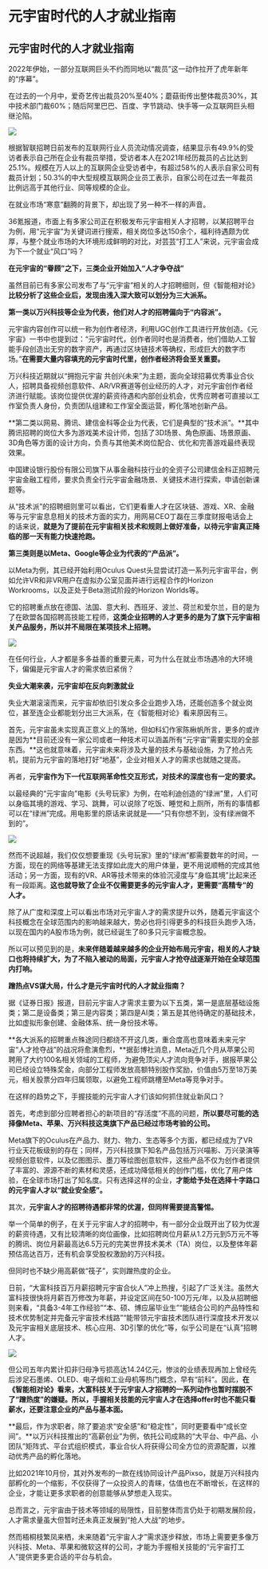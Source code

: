 # 元宇宙时代的人才就业指南


## 元宇宙时代的人才就业指南

2022年伊始，一部分互联网巨头不约而同地以“裁员”这一动作拉开了虎年新年的“序幕”。





在过去的一个月中，爱奇艺传出裁员20%至40%；蘑菇街传出整体裁员30%，其中技术部门裁60%；随后阿里巴巴、百度、字节跳动、快手等一众互联网巨头相继沦陷。



![](7d1b3a9ac4d13575dc790c874ea700e.jpg)



根据智联招聘日前发布的互联网行业人员流动情况调查，结果显示有49.9%的受访者表示自己所在企业有裁员举措，受访者本人在2021年经历裁员的占比达到25.1%。规模在万人以上的互联网企业受访者中，有超过58%的人表示自家公司有裁员计划；50.3%的中大型规模互联网企业员工表示，自家公司在过去一年裁员比例远高于其他行业、同等规模的企业。





在就业市场“寒意”翻腾的背景下，却出现了另一种不一样的声音。





36氪报道，市面上有多家公司正在积极发布元宇宙相关人才招聘，以某招聘平台为例，用“元宇宙”为关键词进行搜索，相关岗位多达150余个，福利待遇颇为优厚，与整个就业市场的大环境形成鲜明的对比，对芸芸“打工人”来说，元宇宙会成为下一个就业“风口”吗？





**在元宇宙的“眷顾”之下，三类企业开始加入“人才争夺战”**





虽然目前已有多家公司发布了与“元宇宙”相关的人才招聘细则，但《智能相对论》**比较分析了这些企业后，发现由浅入深大致可以划分为三大派系。**





**第一类以万兴科技等企业为代表，他们对人才的招聘偏向于“内容派”。**





元宇宙内容创作可以统一称为创作者经济，利用UGC创作工具进行开放创造。《元宇宙》一书中也提到过：“元宇宙时代，创作者同时也是消费者，他们借助人工智能手段创造出无穷的数字资产，再通过区块链技术等确权，形成巨大的数字市场。”**在需要大量内容填充的元宇宙时代里，创作者经济将会至关重要。**





万兴科技近期就以“拥抱元宇宙 共创兴未来”为主题，面向全球招募优秀事业合伙人，招聘具备视频创意软件、AR/VR赛道等创业经历的人才，对元宇宙创作者经济进行赋能。该岗位提供优渥的薪资待遇和内部创业机会，优秀应聘者可直接以工作室负责人身份，负责团队组建和工作室全面运营，孵化落地创新产品。



**第二类以网易、腾讯、建信金科等企业为代表，它们是典型的“技术派”。**其中腾讯招聘的岗位大多为游戏美术设计师，包括了3D场景、角色原画、场景原画、3D角色等方面的设计方向，负责与其他美术岗位配合、优化和完善游戏最终表现效果。





中国建设银行股份有限公司旗下从事金融科技行业的全资子公司建信金科正招聘元宇宙金融工程师，要求负责全行元宇宙金融场景、关键技术进行探索，申请创新课题等。





从“技术派”的招聘细则里可以看出，它们更看重人才在区块链、游戏、XR、金融等与元宇宙息息相关的技术方面的实力，用网易CEO丁磊在三季度财报电话会上的话来说，**就是为了提前在元宇宙相关技术和规则上做好准备，以待元宇宙真正降临的那一天有能力快速抢跑。**





**第三类则是以Meta、Google等企业为代表的“产品派”。**





以Meta为例，其已经开始利用Oculus Quest头显尝试打造一系列元宇宙平台，例如允许VR和非VR用户在虚拟办公室见面并进行远程合作的Horizon Workrooms，以及正处于Beta测试阶段的Horizon Worlds等。





它的招聘重点放在德国、法国、意大利、西班牙、波兰、荷兰和爱尔兰，目的是为了在欧盟各国招聘高技能工程师，**这类企业招聘的人才更多的是为了旗下元宇宙相关产品服务，所以并不局限在某项技术上招聘。**



![](169fede82d7a86fbf4ad413c84b5707.png)





在任何行业，人才都是多多益善的重要元素，可为什么在就业市场遇冷的大环境下，偏偏是元宇宙人才的需求依旧紧俏？





**失业大潮来袭，元宇宙却在反向刺激就业**





失业大潮滚滚而来，元宇宙却依旧引发众多企业跑步入场，还能创造多个就业岗位，甚至连企业都能划分出三大派系，在《智能相对论》看来原因有三。





首先，元宇宙虽未实现真正意义上的落地，但如科幻作家陈楸帆所言，更多的或许是因为**目前还没有一家公司或者一种技术可以涵盖所有“元宇宙”需要实现的全部东西。**这也就意味着，元宇宙未来将涉及大量的技术与基础设施，为了抢占先机，提前为元宇宙的落地打好“地基”，企业对相关人才的需求也就随之提高。





再者，**元宇宙作为下一代互联网革命性交互形式，对技术的深度也有一定的要求。**





以最经典的“元宇宙向”电影《头号玩家》为例，在哈利迪创造的“绿洲”里，人们可以身临其境的游戏、学习、跳舞，可以说除了吃饭、睡觉和上厕所，所有的事情都可以在“绿洲”完成。用电影里的原话来说就是——“只有你想不到，没有绿洲做不到的”。

![](1d1ab064553cba1448d6cf7a080349e.jpg)



然而不说超越，我们仅仅想要重现《头号玩家》里的“绿洲”都需要数年的时间，一方面，现在的网络等基建无法支撑如此庞大的用户体量，更不用说顺畅的完成其他活动；另一方面，现有的VR、AR等技术带来的体验沉浸度与“身临其境”比起来还有一段距离。**这也就导致了企业不仅需要更多的元宇宙人才，更需要“高精专”的人才。**





除了从广度和深度上可以看出市场对元宇宙人才的需求提升以外，随着元宇宙这个科技概念在全球范围内的影响越来越大，势必也将引得更多的科技巨头跑步入场，以现在国内的A股市场为例，就已经诞生了80多只元宇宙概念股。





所以可以预见到的是，**未来伴随着越来越多的企业开始布局元宇宙，相关的人才缺口也将持续扩大，为了不陷入被动的局面，元宇宙人才抢夺战逐渐开始在全球范围内打响。**





**蹭热点VS谋大局，什么才是元宇宙时代的人才就业指南？**





据《证券日报》报道，目前元宇宙人才需求主要为以下五类，第一是底层基础设施类；第二是设备类；第三是内容类；第四是AI类；第五是其他待确定的基础技术，比如虚拟形象创建、金融体系、统一身份技术等。





**各大派系的招聘重点殊途同归都绕不开这几类，重合度高也意味着未来元宇宙“人才抢夺战”的战况将愈演愈烈，**据彭博社消息，Meta近几个月从苹果公司聘用了大约100名相关领域的工程师，为避免顶尖人才流向竞争对手，据报苹果公司已经设立特殊奖金，向部分工程师发放高额特别股作奖励，价值由5万至18万美元，相关股票分四年归属领取，以避免工程师跳槽至Meta等竞争对手。





在这样的趋势之下，手握技能的元宇宙人才们该如何抓住就业新风口？





首先，考虑到部分应聘者担心的新项目的“存活度”不高的问题，**所以要尽可能的选择像Meta、苹果、万兴科技这类旗下产品已经过市场考验的公司。**





Meta旗下的Oculus在产品力、财力、物力、生态等多个方面，都已经成为了VR行业天花板级别的存在；同样，万兴科技旗下知名产品包括万兴喵影、万兴录演等视频创意软件，以及亿图图示、墨刀等绘图创意软件，这些产品不仅为创作者提供了丰富的、源源不断的素材和灵感，还成功降低相关的创作门槛，优化了用户体验，在全球市场打出了知名度。只有选择这样的企业，**才能给予处在选择十字路口的元宇宙人才以“就业安全感”。**





其次，**元宇宙人才的招聘待遇都非常的优渥，但同样需要提高警惕。**





举一个简单的例子，在关于元宇宙人才的招聘中，有一部分企业既开出了较为优渥的薪资待遇，又有比较清晰的岗位画像，比如招聘岗位月薪从1.2万元到5万元不等的腾讯、岗位月薪最高达6.5万元的完美世界技术美术（TA）岗位，以及整体年薪预估高达百万，还有机会享受股权激励的万兴科技。





但同时也不缺少用高薪做“筏子”，实则蹭热度的企业。





日前，“大富科技百万月薪招聘元宇宙合伙人”冲上热搜，引起了广泛关注。虽然大富科技很快将月薪百万修改为年薪，并设定区间在50-100万元/年，以及从招聘细则来看，“具备3-4年工作经验”“本、硕、博应届毕业生”“能结合公司的产品特性和技术优势制定并完备元宇宙技术线路”“能带领元宇宙技术团队进行深度技术开发以及元宇宙相关底层技术、核心应用、3D引擎的优化”等，似乎公司是在“认真”招聘人才。



![](f05b6241d4fe6bfbea63d9508c5676e.png)



但公司五年内累计扣非归母净亏损高达14.24亿元，惨淡的业绩表现再加上曾经先后涉足石墨烯、OLED、电子烟和工业母机等热门概念，早有“前科”。因此，**在《智能相对论》看来，大富科技关于元宇宙人才招聘的一系列动作也暂时摆脱不了“蹭热度”的嫌疑。所以，手握相关技能的元宇宙人才在选择offer时也不能只看薪水，还要注意企业的产品与基本面。**





**最后，作为求职者，除了要追求“安全感”和“稳定性”，同时更要看中“成长空间”。**以万兴科技推出的“高薪创业”为例，依托公司成熟的“大平台、中产品、小团队”矩阵式、平台式组织模式，事业合伙人将获得公司全方位的资源配置，以推动优秀产品的孵化落地。





比如2021年10月份，其对外发布的一款在线协同设计产品Pixso，就是万兴科技内部孵化的一个缩影，不仅获得了一众投资人的青睐，估值也在不断增长，在这样的企业，才能让更多求职者的创意能够从梦想走入现实。





总而言之，元宇宙由于技术等领域的局限性，目前整体而言仍处于初期发展阶段，人才需求量虽大但暂时还未真正发展到“抢人大战”的地步。





然而梧桐枝繁凤来栖，未来随着“元宇宙人才”需求逐步释放，市场上需要更多像万兴科技、Meta、苹果和微软这样的公司，才能为手握相关技能的“元宇宙打工人”提供更多更合适的平台与机会。
